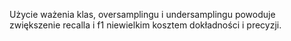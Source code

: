 Użycie ważenia klas, oversamplingu i undersamplingu powoduje zwiększenie recalla i f1 niewielkim kosztem dokładności i precyzji.